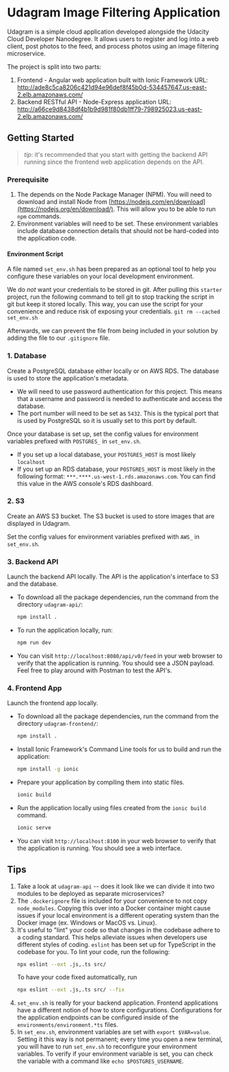# Udagram Image Filtering Application

Udagram is a simple cloud application developed alongside the Udacity Cloud Developer Nanodegree. It allows users to register and log into a web client, post photos to the feed, and process photos using an image filtering microservice.

The project is split into two parts:

1. Frontend - Angular web application built with Ionic Framework
   URL: http://ade8c5ca8206c421d94e96def8f45b0d-534457647.us-east-2.elb.amazonaws.com/
2. Backend RESTful API - Node-Express application
   URL: http://a66ce9d8438df4b1b9d981f80db1ff79-798925023.us-east-2.elb.amazonaws.com/

## Getting Started

> _tip_: it's recommended that you start with getting the backend API running since the frontend web application depends on the API.

### Prerequisite

1. The depends on the Node Package Manager (NPM). You will need to download and install Node from [https://nodejs.com/en/download](https://nodejs.org/en/download/). This will allow you to be able to run `npm` commands.
2. Environment variables will need to be set. These environment variables include database connection details that should not be hard-coded into the application code.

#### Environment Script

A file named `set_env.sh` has been prepared as an optional tool to help you configure these variables on your local development environment.

We do _not_ want your credentials to be stored in git. After pulling this `starter` project, run the following command to tell git to stop tracking the script in git but keep it stored locally. This way, you can use the script for your convenience and reduce risk of exposing your credentials.
`git rm --cached set_env.sh`

Afterwards, we can prevent the file from being included in your solution by adding the file to our `.gitignore` file.

### 1. Database

Create a PostgreSQL database either locally or on AWS RDS. The database is used to store the application's metadata.

- We will need to use password authentication for this project. This means that a username and password is needed to authenticate and access the database.
- The port number will need to be set as `5432`. This is the typical port that is used by PostgreSQL so it is usually set to this port by default.

Once your database is set up, set the config values for environment variables prefixed with `POSTGRES_` in `set_env.sh`.

- If you set up a local database, your `POSTGRES_HOST` is most likely `localhost`
- If you set up an RDS database, your `POSTGRES_HOST` is most likely in the following format: `***.****.us-west-1.rds.amazonaws.com`. You can find this value in the AWS console's RDS dashboard.

### 2. S3

Create an AWS S3 bucket. The S3 bucket is used to store images that are displayed in Udagram.

Set the config values for environment variables prefixed with `AWS_` in `set_env.sh`.

### 3. Backend API

Launch the backend API locally. The API is the application's interface to S3 and the database.

- To download all the package dependencies, run the command from the directory `udagram-api/`:
  ```bash
  npm install .
  ```
- To run the application locally, run:
  ```bash
  npm run dev
  ```
- You can visit `http://localhost:8080/api/v0/feed` in your web browser to verify that the application is running. You should see a JSON payload. Feel free to play around with Postman to test the API's.

### 4. Frontend App

Launch the frontend app locally.

- To download all the package dependencies, run the command from the directory `udagram-frontend/`:
  ```bash
  npm install .
  ```
- Install Ionic Framework's Command Line tools for us to build and run the application:
  ```bash
  npm install -g ionic
  ```
- Prepare your application by compiling them into static files.
  ```bash
  ionic build
  ```
- Run the application locally using files created from the `ionic build` command.
  ```bash
  ionic serve
  ```
- You can visit `http://localhost:8100` in your web browser to verify that the application is running. You should see a web interface.

## Tips

1. Take a look at `udagram-api` -- does it look like we can divide it into two modules to be deployed as separate microservices?
2. The `.dockerignore` file is included for your convenience to not copy `node_modules`. Copying this over into a Docker container might cause issues if your local environment is a different operating system than the Docker image (ex. Windows or MacOS vs. Linux).
3. It's useful to "lint" your code so that changes in the codebase adhere to a coding standard. This helps alleviate issues when developers use different styles of coding. `eslint` has been set up for TypeScript in the codebase for you. To lint your code, run the following:
   ```bash
   npx eslint --ext .js,.ts src/
   ```
   To have your code fixed automatically, run
   ```bash
   npx eslint --ext .js,.ts src/ --fix
   ```
4. `set_env.sh` is really for your backend application. Frontend applications have a different notion of how to store configurations. Configurations for the application endpoints can be configured inside of the `environments/environment.*ts` files.
5. In `set_env.sh`, environment variables are set with `export $VAR=value`. Setting it this way is not permanent; every time you open a new terminal, you will have to run `set_env.sh` to reconfigure your environment variables. To verify if your environment variable is set, you can check the variable with a command like `echo $POSTGRES_USERNAME`.
